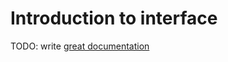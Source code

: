 # Introduction to interface

TODO: write [great documentation](http://jacobian.org/writing/what-to-write/)
